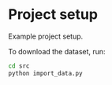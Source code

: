 # Project setup

Example project setup.

To download the dataset, run:

```bash
cd src
python import_data.py